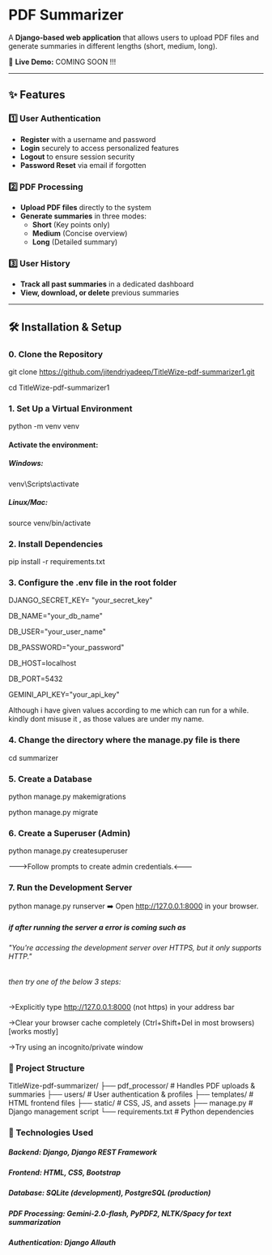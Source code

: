 # PDF Summarizer

A **Django-based web application** that allows users to upload PDF files and generate summaries in different lengths (short, medium, long).

🔗 **Live Demo:** COMING SOON !!!

---

## ✨ Features

### 1️⃣ User Authentication

- **Register** with a username and password
- **Login** securely to access personalized features
- **Logout** to ensure session security
- **Password Reset** via email if forgotten

### 2️⃣ PDF Processing

- **Upload PDF files** directly to the system
- **Generate summaries** in three modes:
  - **Short** (Key points only)
  - **Medium** (Concise overview)
  - **Long** (Detailed summary)

### 3️⃣ User History

- **Track all past summaries** in a dedicated dashboard
- **View, download, or delete** previous summaries

---

## 🛠️ Installation & Setup

### 0. Clone the Repository

git clone https://github.com/jitendriyadeep/TitleWize-pdf-summarizer1.git

cd TitleWize-pdf-summarizer1

### 1. Set Up a Virtual Environment

python -m venv venv

#### Activate the environment:

##### Windows:

venv\Scripts\activate

##### Linux/Mac:

source venv/bin/activate

### 2. Install Dependencies

pip install -r requirements.txt

### 3. Configure the .env file in the root folder

DJANGO_SECRET_KEY= "your_secret_key"

DB_NAME="your_db_name"

DB_USER="your_user_name"

DB_PASSWORD="your_password"

DB_HOST=localhost

DB_PORT=5432

GEMINI_API_KEY="your_api_key"

Although i have given values according to me which can run for a while.
kindly dont misuse it , as those values are under my name.

### 4. Change the directory where the manage.py file is there

cd summarizer

### 5. Create a Database

python manage.py makemigrations

python manage.py migrate

### 6. Create a Superuser (Admin)

python manage.py createsuperuser

--->Follow prompts to create admin credentials.<---

### 7. Run the Development Server

python manage.py runserver
➡️ Open http://127.0.0.1:8000 in your browser.

##### if after running the server a error is coming such as

###### "You're accessing the development server over HTTPS, but it only supports HTTP."

###### then try one of the below 3 steps:

->Explicitly type http://127.0.0.1:8000 (not https) in your address bar

->Clear your browser cache completely (Ctrl+Shift+Del in most browsers) [works mostly]

->Try using an incognito/private window

### 📂 Project Structure

TitleWize-pdf-summarizer/
├── pdf_processor/ # Handles PDF uploads & summaries
├── users/ # User authentication & profiles
├── templates/ # HTML frontend files
├── static/ # CSS, JS, and assets
├── manage.py # Django management script
└── requirements.txt # Python dependencies

### 🔧 Technologies Used

##### Backend: Django, Django REST Framework

##### Frontend: HTML, CSS, Bootstrap

##### Database: SQLite (development), PostgreSQL (production)

##### PDF Processing: Gemini-2.0-flash, PyPDF2, NLTK/Spacy for text summarization

##### Authentication: Django Allauth
